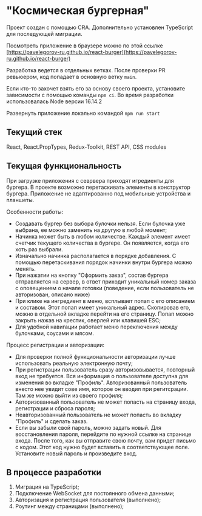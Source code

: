 # "Космическая бургерная"

Проект создан с помощью CRA. Дополнительно установлен TypeScript для последующей миграции.

Посмотреть приложение в браузере можно по этой ссылке [https://pavelegorov-ru.github.io/react-burger](https://pavelegorov-ru.github.io/react-burger)

Разработка ведется в отдельных ветках. После проверки PR ревьюером, код попадает в основную ветку `main`.

Если кто-то захочет взять его за основу своего проекта, установите зависимости с помощью команды `npm ci`. Во время разработки использовалась Node версии 16.14.2

Развернуть приложение локально командой `npm run start`

## Текущий стек

React, React.PropTypes, Redux-Toolkit, REST API, CSS modules

## Текущая функциональность

При загрузке приложения с севрвера приходят игредиенты для бургера. В проекте возможно перетаскивать элементы в конструктор бургера. Приложение не адаптированно под мобильные устройства и планшеты.

Особенности работы:

- Создавать бургер без выбора булочки нельзя. Если булочка уже выбрана, ее можно заменить на другую в любой момент;
- Начинка может быть в любом количестве. Каждый элемент имеет счетчик текущего количества в бургере. Он появляется, когда его хоть раз выбрали.
- Изначально начинка располагается в порядке добавления. С помощью перетаскивания порядок начинки внутри бургера можно менять.
- При нажатии на кнопку "Оформить заказ", состав бургера отправляется на сервер, в ответ приходит уникальный номер заказа с оповещением о начале готовки (поведение, если пользователь не авторизован, описано ниже)
- При клике на ингредиент в меню, всплывает попап с его описанием и составом. Этот попап имеет уникальный адрес. Скопировав его, можно в отдельной вкладке перейти на его страницу. Попап можно закрыть нажав на крестик, оверлей или клавишей ESC;
- Для удобной навигации работает меню переключения между булочками, соусами и мясом.

Процесс регистрации и авторизации:

- Для проверки полной функциональности авторизации лучше использовать реальную электронную почту;
- При регистрации пользователь сразу авторизовывается, повторный вход не требуется. Вся информация о пользователе доступна для изменения во вкладке "Профиль". Авторизованный пользователь внесто нее увидит сове имя, которое он вводил при регитсрации. Там же можно выйти из своего профиля;
- Авторизованный пользователь не может попасть на страницу входа, регистрации и сброса пароля;
- Неавторизованный пользователь не может попасть во вкладку "Профиль" и сделать заказ.
- Если вы забыли свой пароль, можно задать новый. Для восстановления пароля, перейдите по нужной ссылке на странице входа. После того, как вы отправите свою почту, вам придет письмо с кодом. Этот код нужно будет вставить в соответствующее поле. Установите новый пароль и произведите вход.

## В процессе разработки

1. Миграция на TypeScript;
2. Подключение WebSocket для постоянного обмена данными;
3. Авторизация и регистрация пользователя (выполнено);
4. Роутинг между страницами (выполнено);

